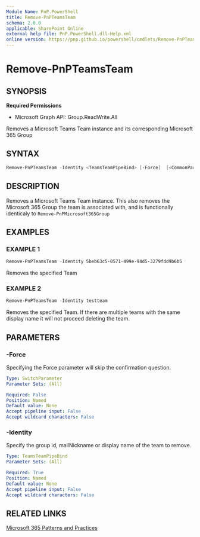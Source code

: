 ```yaml
---
Module Name: PnP.PowerShell
title: Remove-PnPTeamsTeam
schema: 2.0.0
applicable: SharePoint Online
external help file: PnP.PowerShell.dll-Help.xml
online version: https://pnp.github.io/powershell/cmdlets/Remove-PnPTeamsTeam.html
---
```

 
# Remove-PnPTeamsTeam

## SYNOPSIS

**Required Permissions**

  * Microsoft Graph API: Group.ReadWrite.All

Removes a Microsoft Teams Team instance and its corresponding Microsoft 365 Group

## SYNTAX

```powershell
Remove-PnPTeamsTeam -Identity <TeamsTeamPipeBind> [-Force]  [<CommonParameters>]
```

## DESCRIPTION

Removes a Microsoft Teams Team instance. This also removes the Microsoft 365 Group the team is associated with, and is functionally identicaly to `Remove-PnPMicrosoft365Group`

## EXAMPLES

### EXAMPLE 1
```powershell
Remove-PnPTeamsTeam -Identity 5beb63c5-0571-499e-94d5-3279fdd9b6b5
```

Removes the specified Team

### EXAMPLE 2
```powershell
Remove-PnPTeamsTeam -Identity testteam
```

Removes the specified Team. If there are multiple teams with the same display name it will not proceed deleting the team.

## PARAMETERS

### -Force
Specifying the Force parameter will skip the confirmation question.

```yaml
Type: SwitchParameter
Parameter Sets: (All)

Required: False
Position: Named
Default value: None
Accept pipeline input: False
Accept wildcard characters: False
```

### -Identity
Specify the group id, mailNickname or display name of the team to remove.

```yaml
Type: TeamsTeamPipeBind
Parameter Sets: (All)

Required: True
Position: Named
Default value: None
Accept pipeline input: False
Accept wildcard characters: False
```

## RELATED LINKS

[Microsoft 365 Patterns and Practices](https://aka.ms/m365pnp)

